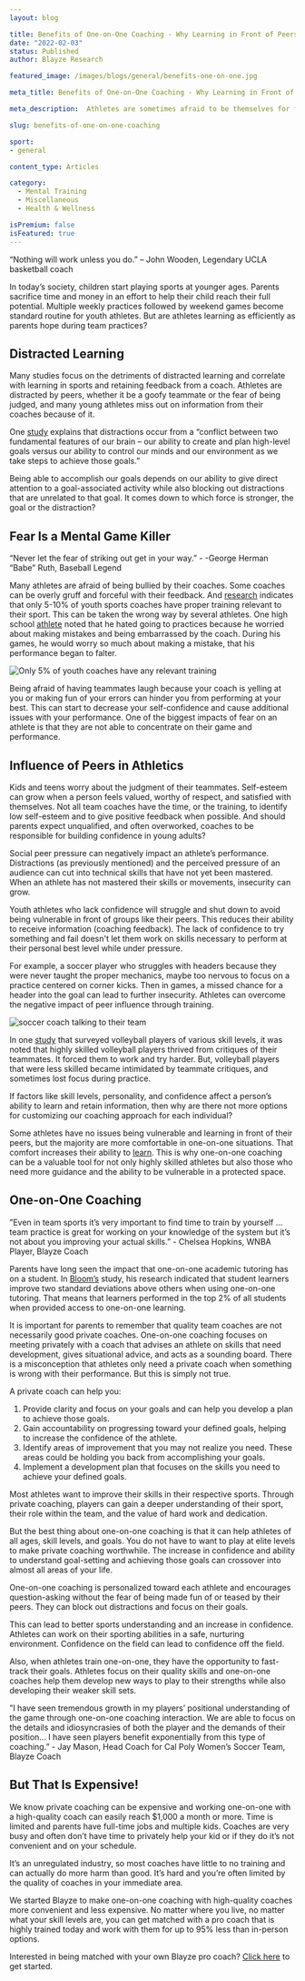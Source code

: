 ```yaml
---
layout: blog

title: Benefits of One-on-One Coaching - Why Learning in Front of Peers Can Be Harmful to Athletic Performance
date: "2022-02-03"
status: Published
author: Blayze Research

featured_image: /images/blogs/general/benefits-one-on-one.jpg

meta_title: Benefits of One-on-One Coaching - Why Learning in Front of Peers Can Be Harmful to Athletic Performance

meta_description:  Athletes are sometimes afraid to be themselves for fear of being ridiculed. Learn how to help them develop into their best selves through one-on-one coaching.

slug: benefits-of-one-on-one-coaching

sport:
- general

content_type: Articles

category:
  - Mental Training
  - Miscellaneous 
  - Health & Wellness

isPremium: false
isFeatured: true
---
```


“Nothing will work unless you do.” – John Wooden, Legendary UCLA basketball coach

In today’s society, children start playing sports at younger ages. Parents sacrifice time and money in an effort to help their child reach their full potential. Multiple weekly practices followed by weekend games become standard routine for youth athletes. But are athletes learning as efficiently as parents hope during team practices?

## Distracted Learning

Many studies focus on the detriments of distracted learning and correlate with learning in sports and retaining feedback from a coach. Athletes are distracted by peers, whether it be a goofy teammate or the fear of being judged, and many young athletes miss out on information from their coaches because of it.

One [study](https://ift.onlinelibrary.wiley.com/doi/full/10.1111/1541-4329.12206) explains that distractions occur from a “conflict between two fundamental features of our brain – our ability to create and plan high-level goals versus our ability to control our minds and our environment as we take steps to achieve those goals.”

Being able to accomplish our goals depends on our ability to give direct attention to a goal-associated activity while also blocking out distractions that are unrelated to that goal. It comes down to which force is stronger, the goal or the distraction?

## Fear Is a Mental Game Killer

“Never let the fear of striking out get in your way.” - -George Herman “Babe” Ruth, Baseball Legend

Many athletes are afraid of being bullied by their coaches. Some coaches can be overly gruff and forceful with their feedback. And [research](https://www.nays.org/become-a-member-organization/benefits/importance-of-coach-education/) indicates that only 5-10% of youth sports coaches have proper training relevant to their sport. This can be taken the wrong way by several athletes. One high school [athlete](https://www.sportpsychologytoday.com/youth-sports-psychology/how-bully-coaches-affect-athletes-mental-game/) noted that he hated going to practices because he worried about making mistakes and being embarrassed by the coach. During his games, he would worry so much about making a mistake, that his performance began to falter.

![Only 5% of youth coaches have any relevant training](https://blayze.io/assets/images/blogs/general/5-2.jpeg)

Being afraid of having teammates laugh because your coach is yelling at you or making fun of your errors can hinder you from performing at your best. This can start to decrease your self-confidence and cause additional issues with your performance.  One of the biggest impacts of fear on an athlete is that they are not able to concentrate on their game and performance.

## Influence of Peers in Athletics

Kids and teens worry about the judgment of their teammates. Self-esteem can grow when a person feels valued, worthy of respect, and satisfied with themselves. Not all team coaches have the time, or the training, to identify low self-esteem and to give positive feedback when possible. And should parents expect unqualified, and often overworked, coaches to be responsible for building confidence in young adults?

Social peer pressure can negatively impact an athlete’s performance. Distractions (as previously mentioned) and the perceived pressure of an audience can cut into technical skills that have not yet been mastered. When an athlete has not mastered their skills or movements, insecurity can grow.

Youth athletes who lack confidence will struggle and shut down to avoid being vulnerable in front of groups like their peers. This reduces their ability to receive information (coaching feedback). The lack of confidence to try something and fail doesn't let them work on skills necessary to perform at their personal best level while under pressure.

For example, a soccer player who struggles with headers because they were never taught the proper mechanics, maybe too nervous to focus on a practice centered on corner kicks. Then in games, a missed chance for a header into the goal can lead to further insecurity. Athletes can overcome the negative impact of peer influence through training.

![soccer coach talking to their team](https://blayze.io/assets/images/blogs/general/benefits-one-on-one.jpg)

In one [study](https://www.frontiersin.org/articles/10.3389/fpsyg.2021.667542/full) that surveyed volleyball players of various skill levels, it was noted that highly skilled volleyball players thrived from critiques of their teammates. It forced them to work and try harder. But, volleyball players that were less skilled became intimidated by teammate critiques, and sometimes lost focus during practice.

If factors like skill levels, personality, and confidence affect a person’s ability to learn and retain information, then why are there not more options for customizing our coaching approach for each individual?

Some athletes have no issues being vulnerable and learning in front of their peers, but the majority are more comfortable in one-on-one situations. That comfort increases their ability to [learn](https://www.theguardian.com/education/2015/nov/21/how-anxiety-scrambles-your-brain-and-makes-it-hard-to-learn). This is why one-on-one coaching can be a valuable tool for not only highly skilled athletes but also those who need more guidance and the ability to be vulnerable in a protected space.

## One-on-One Coaching

”Even in team sports it’s very important to find time to train by yourself ... team practice is great for working on your knowledge of the system but it’s not about you improving your actual skills.” - Chelsea Hopkins, WNBA Player, Blayze Coach

Parents have long seen the impact that one-on-one academic tutoring has on a student. In [Bloom’s](https://web.mit.edu/5.95/www/readings/bloom-two-sigma.pdf) study, his research indicated that student learners improve two standard deviations above others when using one-on-one tutoring. That means that learners performed in the top 2% of all students when provided access to one-on-one learning.

It is important for parents to remember that quality team coaches are not necessarily good private coaches. One-on-one coaching focuses on meeting privately with a coach that advises an athlete on skills that need development, gives situational advice, and acts as a sounding board. There is a misconception that athletes only need a private coach when something is wrong with their performance. But this is simply not true.

A private coach can help you:

1. Provide clarity and focus on your goals and can help you develop a plan to achieve those goals.
2. Gain accountability on progressing toward your defined goals, helping to increase the confidence of the athlete.
3. Identify areas of improvement that you may not realize you need. These areas could be holding you back from accomplishing your goals.
4. Implement a development plan that focuses on the skills you need to achieve your defined goals.

Most athletes want to improve their skills in their respective sports. Through private coaching, players can gain a deeper understanding of their sport, their role within the team, and the value of hard work and dedication.

But the best thing about one-on-one coaching is that it can help athletes of all ages, skill levels, and goals. You do not have to want to play at elite levels to make private coaching worthwhile. The increase in confidence and ability to understand goal-setting and achieving those goals can crossover into almost all areas of your life.

One-on-one coaching is personalized toward each athlete and encourages question-asking without the fear of being made fun of or teased by their peers. They can block out distractions and focus on their goals.

This can lead to better sports understanding and an increase in confidence. Athletes can work on their sporting abilities in a safe, nurturing environment. Confidence on the field can lead to confidence off the field.

Also, when athletes train one-on-one, they have the opportunity to fast-track their goals. Athletes focus on their quality skills and one-on-one coaches help them develop new ways to play to their strengths while also developing their weaker skill sets.

”I have seen tremendous growth in my players’ positional understanding of the game through one-on-one coaching interaction. We are able to focus on the details and idiosyncrasies of both the player and the demands of their position... I have seen players benefit exponentially from this type of coaching.” - Jay Mason, Head Coach for Cal Poly Women’s Soccer Team, Blayze Coach

## But That Is Expensive!

We know private coaching can be expensive and working one-on-one with a high-quality coach can easily reach $1,000 a month or more. Time is limited and parents have full-time jobs and multiple kids. Coaches are very busy and often don’t have time to privately help your kid or if they do it’s not convenient and on your schedule.

It’s an unregulated industry, so most coaches have little to no training and can actually do more harm than good. It’s hard and you’re often limited by the quality of coaches in your immediate area.

We started Blayze to make one-on-one coaching with high-quality coaches more convenient and less expensive. No matter where you live, no matter what your skill levels are, you can get matched with a pro coach that is highly trained today and work with them for up to 95% less than in-person options.

Interested in being matched with your own Blayze pro coach? [Click here](https://blayze.io/) to get started.